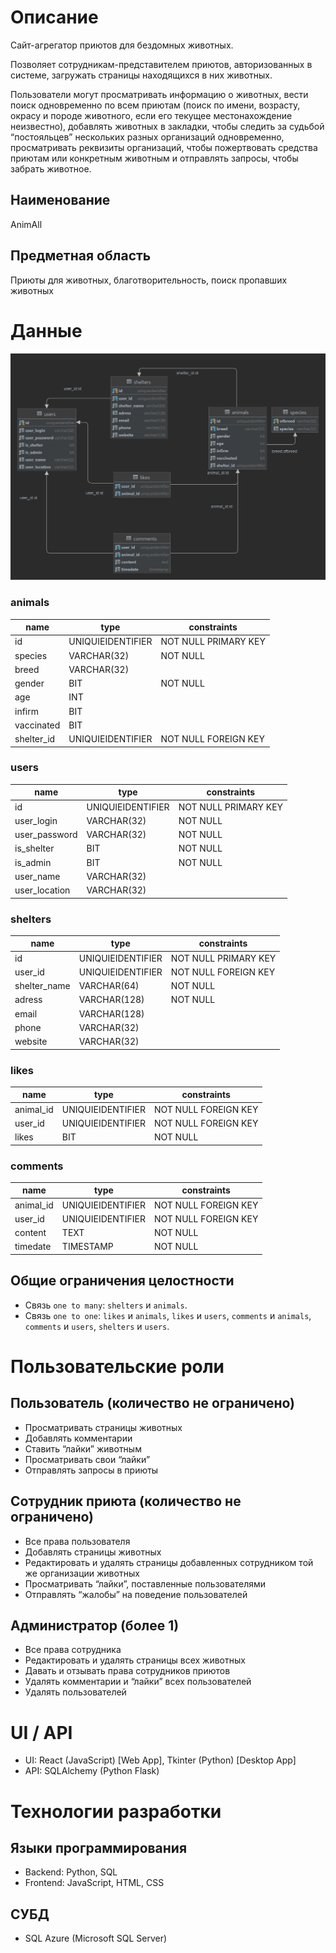 # Описание
Сайт-агрегатор приютов для бездомных животных. 

Позволяет сотрудникам-представителем приютов, авторизованных в системе, загружать страницы находящихся в них животных.

Пользователи могут просматривать информацию о животных, вести поиск одновременно по всем приютам (поиск по имени, возрасту, окрасу и породе животного, если его текущее местонахождение неизвестно), добавлять животных в закладки, чтобы следить за судьбой “постояльцев” нескольких разных организаций одновременно, просматривать реквизиты организаций, чтобы пожертвовать средства приютам или конкретным животным и отправлять запросы, чтобы забрать животное.  

## Наименование 
AnimAll

## Предметная область

Приюты для животных, благотворительность, поиск пропавших животных

# Данные
![ER Diagram blank](https://raw.githubusercontent.com/alxtt/AnimAll/main/AnimAll-BD%20.png)

### animals
name | type | constraints
--- | --- | ---
id | UNIQUIEIDENTIFIER | NOT NULL PRIMARY KEY
species | VARCHAR(32) | NOT NULL
breed | VARCHAR(32) | 
gender | BIT | NOT NULL
age | INT |
infirm | BIT |
vaccinated | BIT |
shelter_id | UNIQUIEIDENTIFIER | NOT NULL FOREIGN KEY

### users
name | type | constraints
--- | --- | ---
id | UNIQUIEIDENTIFIER | NOT NULL PRIMARY KEY
user_login | VARCHAR(32) | NOT NULL
user_password | VARCHAR(32) | NOT NULL
is_shelter | BIT | NOT NULL
is_admin | BIT | NOT NULL
user_name | VARCHAR(32) |
user_location | VARCHAR(32) |

### shelters
name | type | constraints
--- | --- | ---
id | UNIQUIEIDENTIFIER | NOT NULL PRIMARY KEY
user_id | UNIQUIEIDENTIFIER | NOT NULL FOREIGN KEY
shelter_name | VARCHAR(64) | NOT NULL
adress | VARCHAR(128) | NOT NULL
email | VARCHAR(128) |
phone | VARCHAR(32) |
website | VARCHAR(32) |

### likes
name | type | constraints
--- | --- | ---
animal_id | UNIQUIEIDENTIFIER | NOT NULL FOREIGN KEY
user_id | UNIQUIEIDENTIFIER | NOT NULL FOREIGN KEY
likes | BIT | NOT NULL

### comments
name | type | constraints
--- | --- | ---
animal_id | UNIQUIEIDENTIFIER | NOT NULL FOREIGN KEY
user_id | UNIQUIEIDENTIFIER | NOT NULL FOREIGN KEY
content | TEXT | NOT NULL
timedate | TIMESTAMP | NOT NULL

## Общие ограничения целостности
- Связь `one to many`: `shelters` и `animals`.
- Связь `one to one`: `likes` и `animals`, `likes` и `users`, `comments` и `animals`, `comments` и `users`, `shelters` и `users`.

# Пользовательские роли

## Пользователь (количество не ограничено)
- Просматривать страницы животных
- Добавлять комментарии
- Ставить “лайки” животным
- Просматривать свои “лайки”
- Отправлять запросы в приюты

## Сотрудник приюта (количество не ограничено)
- Все права пользователя
- Добавлять страницы животных
- Редактировать и удалять страницы добавленных сотрудником той же организации животных
- Просматривать “лайки”, поставленные пользователями
- Отправлять “жалобы” на поведение пользователей

## Администратор (более 1)
- Все права сотрудника
- Редактировать и удалять страницы всех животных
- Давать и отзывать права сотрудников приютов
- Удалять комментарии и “лайки” всех пользователей
- Удалять пользователей


# UI / API 

- UI: React (JavaScript) [Web App], Tkinter (Python) [Desktop App]
- API: SQLAlchemy (Python Flask)

# Технологии разработки

## Языки программирования

- Backend: Python, SQL
- Frontend: JavaScript, HTML, CSS

## СУБД

- SQL Azure (Microsoft SQL Server)
